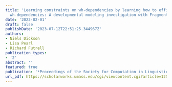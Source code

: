 ```yaml
---
title: 'Learning constraints on wh-dependencies by learning how to efficiently represent
  wh-dependencies: A developmental modeling investigation with Fragment Grammars'
date: '2022-02-01'
draft: false
publishDate: '2023-07-12T22:51:25.344967Z'
authors:
- Niels Dickson
- Lisa Pearl
- Richard Futrell
publication_types:
- '2'
abstract: ''
featured: true
publication: '*Proceedings of the Society for Computation in Linguistics*'
url_pdf: https://scholarworks.umass.edu/cgi/viewcontent.cgi?article=1255&context=scil
---
```

